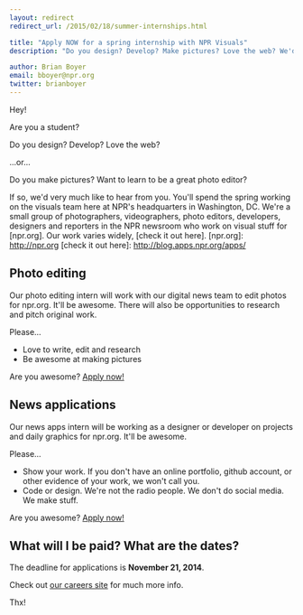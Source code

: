 ```yaml
---
layout: redirect
redirect_url: /2015/02/18/summer-internships.html

title: "Apply NOW for a spring internship with NPR Visuals"
description: "Do you design? Develop? Make pictures? Love the web? We'd love to hear from you!"

author: Brian Boyer
email: bboyer@npr.org
twitter: brianboyer
---
```


Hey!

Are you a student?

Do you design? Develop? Love the web?

...or...

Do you make pictures? Want to learn to be a great photo editor?

If so, we'd very much like to hear from you. You'll spend the spring working on the visuals team here at NPR's headquarters in Washington, DC. We're a small group of photographers, videographers, photo editors, developers, designers and reporters in the NPR newsroom who work on visual stuff for [npr.org]. Our work varies widely, [check it out here].
[npr.org]: http://npr.org
[check it out here]: http://blog.apps.npr.org/apps/

## Photo editing

Our photo editing intern will work with our digital news team to edit photos for npr.org. It'll be awesome. There will also be opportunities to research and pitch original work.

Please...

- Love to write, edit and research
- Be awesome at making pictures

Are you awesome? [Apply now!](https://interns-npr.icims.com/jobs/2215/winter-spring-2015%3a-digital-news%2c-picture-editing-%26-visual-journalist/job)

## News applications

Our news apps intern will be working as a designer or developer on projects and daily graphics for npr.org. It'll be awesome.

Please...

- Show your work. If you don't have an online portfolio, github account, or other evidence of your work, we won't call you.
- Code or design. We're not the radio people. We don't do social media. We make stuff.

Are you awesome? [Apply now!](https://interns-npr.icims.com/jobs/2208/winter-spring-2015%3a-news-apps/job)

## What will I be paid? What are the dates?

The deadline for applications is <b>November 21, 2014</b>.

Check out [our careers site](http://www.npr.org/about-npr/181881227/internships-at-npr) for much more info.

Thx!